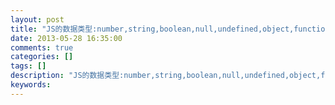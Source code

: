 ```yaml
---
layout: post
title: "JS的数据类型:number,string,boolean,null,undefined,object,function"
date: 2013-05-28 16:35:00 
comments: true
categories: []
tags: []
description: "JS的数据类型:number,string,boolean,null,undefined,object,function"
keywords: 
---
```





